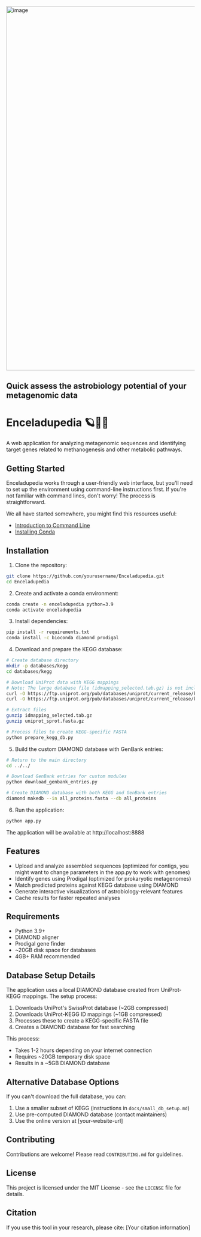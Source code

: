 
<img width="970" alt="image" src="https://github.com/user-attachments/assets/08d6fc47-8ed0-490e-9e3c-ae6df4298441" />

## Quick assess the astrobiology potential of your metagenomic data
# Enceladupedia 🪐🦠🧫
A web application for analyzing metagenomic sequences and identifying target genes related to methanogenesis and other metabolic pathways.


## Getting Started

Enceladupedia works through a user-friendly web interface, but you'll need to set up the environment using command-line instructions first. If you're not familiar with command lines, don't worry! The process is straightforward.

We all have started somewhere, you might find this resources useful:
- [Introduction to Command Line](https://tutorial.djangogirls.org/en/intro_to_command_line/)
- [Installing Conda](https://docs.conda.io/projects/conda/en/latest/user-guide/install/index.html)

## Installation

1. Clone the repository:
```bash
git clone https://github.com/yourusername/Enceladupedia.git
cd Enceladupedia
```

2. Create and activate a conda environment:
```bash
conda create -n enceladupedia python=3.9
conda activate enceladupedia
```

3. Install dependencies:
```bash
pip install -r requirements.txt
conda install -c bioconda diamond prodigal
```

4. Download and prepare the KEGG database:
```bash
# Create database directory
mkdir -p databases/kegg
cd databases/kegg

# Download UniProt data with KEGG mappings
# Note: The large database file (idmapping_selected.tab.gz) is not included in the repository due to size constraints
curl -O https://ftp.uniprot.org/pub/databases/uniprot/current_release/knowledgebase/idmapping/idmapping_selected.tab.gz
curl -O https://ftp.uniprot.org/pub/databases/uniprot/current_release/knowledgebase/complete/uniprot_sprot.fasta.gz

# Extract files
gunzip idmapping_selected.tab.gz
gunzip uniprot_sprot.fasta.gz

# Process files to create KEGG-specific FASTA
python prepare_kegg_db.py
```

5. Build the custom DIAMOND database with GenBank entries:
```bash
# Return to the main directory
cd ../../

# Download GenBank entries for custom modules
python download_genbank_entries.py

# Create DIAMOND database with both KEGG and GenBank entries
diamond makedb --in all_proteins.fasta --db all_proteins
```

6. Run the application:
```bash
python app.py
```

The application will be available at http://localhost:8888

## Features

- Upload and analyze assembled sequences (optimized for contigs, you might want to change parameters in the app.py to work with genomes)
- Identify genes using Prodigal (optimized for prokaryotic metagenomes)
- Match predicted proteins against KEGG database using DIAMOND
- Generate interactive visualizations of astrobiology-relevant features
- Cache results for faster repeated analyses

## Requirements

- Python 3.9+
- DIAMOND aligner
- Prodigal gene finder
- ~20GB disk space for databases
- 4GB+ RAM recommended

## Database Setup Details

The application uses a local DIAMOND database created from UniProt-KEGG mappings. The setup process:

1. Downloads UniProt's SwissProt database (~2GB compressed)
2. Downloads UniProt-KEGG ID mappings (~1GB compressed)
3. Processes these to create a KEGG-specific FASTA file
4. Creates a DIAMOND database for fast searching

This process:
- Takes 1-2 hours depending on your internet connection
- Requires ~20GB temporary disk space
- Results in a ~5GB DIAMOND database

## Alternative Database Options

If you can't download the full database, you can:

1. Use a smaller subset of KEGG (instructions in `docs/small_db_setup.md`)
2. Use pre-computed DIAMOND database (contact maintainers)
3. Use the online version at [your-website-url]

## Contributing

Contributions are welcome! Please read `CONTRIBUTING.md` for guidelines.

## License

This project is licensed under the MIT License - see the `LICENSE` file for details.

## Citation

If you use this tool in your research, please cite:
[Your citation information]
